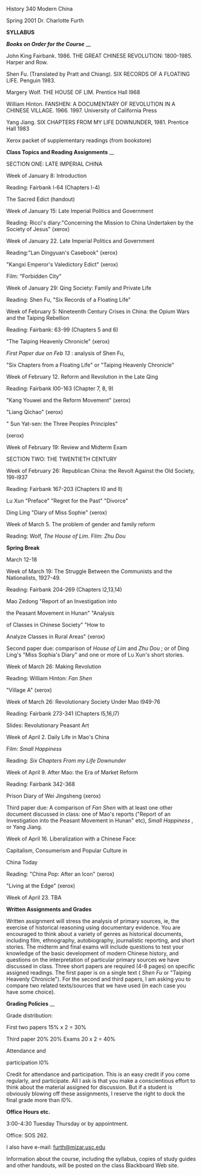 History 340  Modern China

Spring 2001 Dr. Charlotte Furth

**SYLLABUS**





**_Books on Order for the Course_** __





John King Fairbank. 1986. THE GREAT CHINESE REVOLUTION: 1800-1985. Harper and
Row.



Shen Fu. (Translated by Pratt and Chiang). SIX RECORDS OF A FLOATING LIFE.
Penguin 1983.



Margery Wolf. THE HOUSE OF LIM. Prentice Hall l968



William Hinton. FANSHEN: A DOCUMENTARY OF REVOLUTION IN A CHINESE VILLAGE.
1966. 1997. University of California Press



Yang Jiang. SIX CHAPTERS FROM MY LIFE DOWNUNDER, 1981. Prentice Hall 1983



Xerox packet of supplementary readings (from bookstore)





**Class Topics and Reading Assignments** __





SECTION ONE: LATE IMPERIAL CHINA



Week of January 8: Introduction



Reading: Fairbank l-64 (Chapters l-4)

The Sacred Edict (handout)

Week of January 15: Late Imperial Politics and Government

Reading: Ricci's diary:"Concerning the Mission to China Undertaken by the
Society of Jesus" (xerox)

Week of January 22. Late Imperial Politics and Government

Reading:"Lan Dingyuan's Casebook" (xerox)

"Kangxi Emperor's Valedictory Edict" (xerox)

Film: "Forbidden City"



Week of January 29: Qing Society: Family and Private Life



Reading: Shen Fu, "Six Records of a Floating Life"



Week of February 5: Nineteenth Century Crises in China: the Opium Wars and the
Taiping Rebellion



Reading: Fairbank: 63-99 (Chapters 5 and 6)

"The Taiping Heavenly Chronicle" (xerox)

_First Paper due on Feb 13_ : analysis of Shen Fu,

"Six Chapters from a Floating Life" or "Taiping Heavenly Chronicle"



Week of February 12. Reform and Revolution in the Late Qing



Reading: Fairbank l00-163 (Chapter 7, 8, 9)

"Kang Youwei and the Reform Movement" (xerox)

"Liang Qichao" (xerox)

" Sun Yat-sen: the Three Peoples Principles"

(xerox)

Week of February 19: Review and Midterm Exam



SECTION TWO: THE TWENTIETH CENTURY



Week of February 26: Republican China: the Revolt Against the Old Society,
19ll-l937



Reading: Fairbank 167-203 (Chapters l0 and ll)

Lu Xun "Preface" "Regret for the Past" "Divorce"

Ding Ling "Diary of Miss Sophie" (xerox)



Week of March 5. The problem of gender and family reform

Reading: Wolf, _The House of Lim_. Film: _Zhu Dou_



**Spring Break**

March 12-18



Week of March 19: The Struggle Between the Communists and the Nationalists,
1927-49.





Reading: Fairbank 204-269 (Chapters l2,13,14)

Mao Zedong "Report of an Investigation into

the Peasant Movement in Hunan" "Analysis

of Classes in Chinese Society" "How to

Analyze Classes in Rural Areas" (xerox)

Second paper due: comparison of _House of Lim_ and _Zhu Dou_ ; or of Ding
Ling's "Miss Sophia's Diary" and one or more of Lu Xun's short stories.



Week of March 26: Making Revolution

Reading: William Hinton: _Fan Shen_

"Village A" (xerox)



Week of March 26: Revolutionary Society Under Mao l949-76

Reading: Fairbank 273-341 (Chapters l5,16,l7)

Slides: Revolutionary Peasant Art

Week of April 2. Daily Life in Mao's China

Film: _Small Happiness_

Reading: _Six Chapters From my Life Downunder_

Week of April 9. After Mao: the Era of Market Reform

Reading: Fairbank 342-368

Prison Diary of Wei Jingsheng (xerox)



Third paper due: A comparison of _Fan Shen_ with at least one other document
discussed in class: one of Mao's reports ("Report of an Investigation into the
Peasant Movement in Hunan" etc), _Small Happiness_ , or Yang Jiang.

Week of April 16. Liberalization with a Chinese Face:

Capitalism, Consumerism and Popular Culture in

China Today

Reading: "China Pop: After an Icon" (xerox)

"Living at the Edge" (xerox)



Week of April 23. TBA





**Written Assignments and Grades**



Written assignment will stress the analysis of primary sources, ie, the
exercise of historical reasoning using documentary evidence. You are
encouraged to think about a variety of genres as historical documents,
including film, ethnography, autobiography, journalistic reporting, and short
stories. The midterm and final exams will include questions to test your
knowledge of the basic development of modern Chinese history, and questions on
the interpretation of particular primary sources we have discussed in class.
Three short papers are required (4-8 pages) on specific assigned readings. The
first paper is on a single text ( _Shen Fu_ or  "Taiping Heavenly Chronicle").
For the second and third papers, I am asking you to compare two related
texts/sources that we have used (in each case you have some choice).



**Grading Policies** __

Grade distribution:

First two papers 15% x 2 = 30%

Third paper 20% 20% Exams 20 x 2 = 40%

Attendance and

participation l0%



Credit for attendance and participation. This is an easy credit if you come
regularly, and participate. All I ask is that you make a conscientious effort
to think about the material assigned for discussion. But if a student is
obviously blowing off these assignments, I reserve the right to dock the final
grade more than l0%.



**Office Hours etc.**



3:00-4:30 Tuesday Thursday or by appointment.

Office: SOS 262.

I also have e-mail: furth@mizar.usc.edu



Information about the course, including the syllabus, copies of study guides
and other handouts, will be posted on the class Blackboard Web site.













